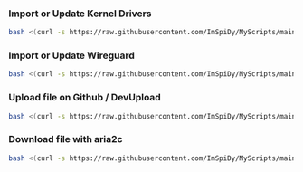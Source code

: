### Import or Update Kernel Drivers
```bash
bash <(curl -s https://raw.githubusercontent.com/ImSpiDy/MyScripts/main/import.sh)
```

### Import or Update Wireguard
```bash
bash <(curl -s https://raw.githubusercontent.com/ImSpiDy/MyScripts/main/wireguard.sh)
```

### Upload file on Github / DevUpload
```bash
bash <(curl -s https://raw.githubusercontent.com/ImSpiDy/MyScripts/main/upload.sh)
```

### Download file with aria2c
```bash
bash <(curl -s https://raw.githubusercontent.com/ImSpiDy/MyScripts/main/download.sh)
```
